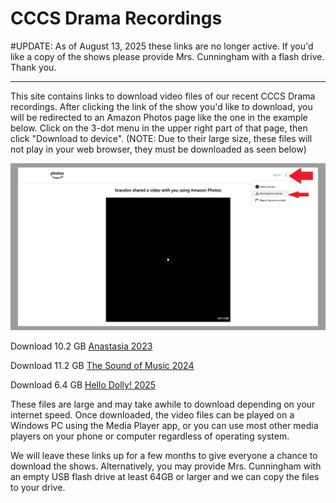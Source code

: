 # CCCS Drama Recordings



#UPDATE: As of August 13, 2025 these links are no longer active. If you'd like a copy of the shows please provide Mrs. Cunningham with a flash drive. Thank you.






-----------------------------------------------------








This site contains links to download video files of our recent CCCS Drama recordings. After clicking the link of the show you'd like to download, you will be redirected to an Amazon Photos page like the one in the example below. Click on the 3-dot menu in the upper right part of that page, then click "Download to device". (NOTE: Due to their large size, these files will not play in your web browser, they must be downloaded as seen below)



![howtodownload](https://raw.githubusercontent.com/blueblazer22x/blueblazer22x.github.io/refs/heads/main/howtodownload2.jpg)





Download 10.2 GB [Anastasia 2023](https://www.amazon.com/photos/shared/9jPY4KMHTEKCTXnYo3l2Lg.eZQgD69cxtRk4XDwW7zXl-)


Download 11.2 GB [The Sound of Music 2024](https://www.amazon.com/photos/shared/Gzj9EDSoQRextDiiJHlysQ.u8mNA_FGmDDEXKLBfADv3m)

Download 6.4 GB [Hello Dolly! 2025](https://www.amazon.com/photos/shared/Eo29GIp-THeQ3VthbCcVcg.IMVuuaYJOGloz3hCz2V9Bt)




These files are large and may take awhile to download depending on your internet speed. Once downloaded, the video files can be played on a Windows PC using the Media Player app, or you can use most other media players on your phone or computer regardless of operating system.

We will leave these links up for a few months to give everyone a chance to download the shows.  Alternatively, you may provide Mrs. Cunningham with an empty USB flash drive at least 64GB or larger and we can copy the files to your drive.



